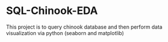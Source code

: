 # SQL-Chinook-EDA
This project is to query chinook database and then perform data visualization via python (seaborn and matplotlib)
